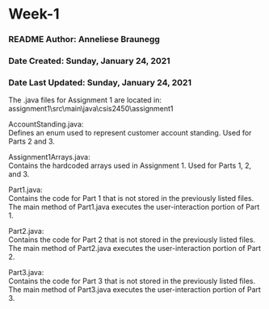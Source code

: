 # Week-1

### README Author: Anneliese Braunegg

### Date Created: Sunday, January 24, 2021
### Date Last Updated: Sunday, January 24, 2021

The .java files for Assignment 1 are located in:  
assignment1\src\main\java\csis2450\assignment1

AccountStanding.java:  
Defines an enum used to represent customer account standing. Used for Parts 2 and
3.

Assignment1Arrays.java:  
Contains the hardcoded arrays used in Assignment 1. Used for Parts 1, 2, and 3.

Part1.java:  
Contains the code for Part 1 that is not stored in the previously listed files.
The main method of Part1.java executes the user-interaction portion of Part 1.

Part2.java:  
Contains the code for Part 2 that is not stored in the previously listed files.
The main method of Part2.java executes the user-interaction portion of Part 2.

Part3.java:  
Contains the code for Part 3 that is not stored in the previously listed files.
The main method of Part3.java executes the user-interaction portion of Part 3.
